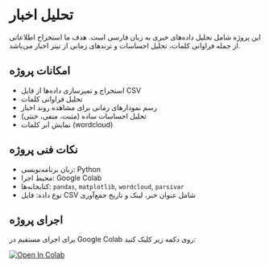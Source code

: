 # تحلیل اخبار

این پروژه شامل تحلیل داده‌های خبری به زبان فارسی است. هدف ما استخراج اطلاعاتی از جمله فراوانی کلمات، تحلیل احساسات و ترندهای زمانی از تیتر اخبار می‌باشد.

## امکانات پروژه

- استخراج و تمیزسازی داده‌ها از فایل CSV
- تحلیل فراوانی کلمات
- رسم نمودارهای زمانی برای مشاهده روند اخبار
- تحلیل احساسات ساده (مثبت، منفی، خنثی)
- نمایش ابر کلمات (wordcloud)

## نکات فنی پروژه

- زبان برنامه‌نویسی: Python
- محیط اجرا: Google Colab
- کتابخانه‌ها: `pandas`, `matplotlib`, `wordcloud`, `parsivar`
- نوع داده: فایل CSV شامل عنوان خبر، لینک و تاریخ جمع‌آوری

## اجرای پروژه

برای اجرای مستقیم در Google Colab روی دکمه زیر کلیک کنید:

[![Open In Colab](https://colab.research.google.com/assets/colab-badge.svg)](https://colab.research.google.com/github/pooriazohrabii/Pooria-/blob/main/News_Analysis.ipynb)
